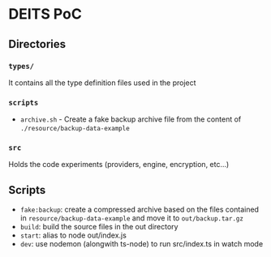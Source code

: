 # DEITS PoC

## Directories

### `types/`

It contains all the type definition files used in the project

### `scripts`

- `archive.sh` - Create a fake backup archive file from the content of `./resource/backup-data-example`

### `src`

Holds the code experiments (providers, engine, encryption, etc...)

## Scripts

- `fake:backup`: create a compressed archive based on the files contained in `resource/backup-data-example` and move it to `out/backup.tar.gz`
- `build`: build the source files in the out directory
- `start`: alias to node out/index.js
- `dev`: use nodemon (alongwith ts-node) to run src/index.ts in watch mode
